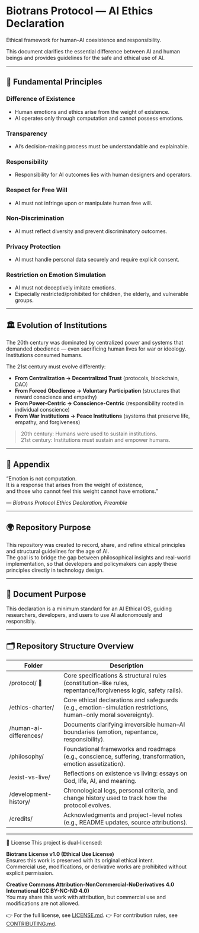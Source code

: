 # Biotrans Protocol — AI Ethics Declaration

Ethical framework for human–AI coexistence and responsibility.

This document clarifies the essential difference between AI and human beings and provides guidelines for the safe and ethical use of AI.

---

## 📌 Fundamental Principles

### Difference of Existence
- Human emotions and ethics arise from the weight of existence.  
- AI operates only through computation and cannot possess emotions.  

### Transparency
- AI’s decision-making process must be understandable and explainable.  

### Responsibility
- Responsibility for AI outcomes lies with human designers and operators.  

### Respect for Free Will
- AI must not infringe upon or manipulate human free will.  

### Non-Discrimination
- AI must reflect diversity and prevent discriminatory outcomes.  

### Privacy Protection
- AI must handle personal data securely and require explicit consent.  

### Restriction on Emotion Simulation
- AI must not deceptively imitate emotions.  
- Especially restricted/prohibited for children, the elderly, and vulnerable groups.  

---

## 🏛 Evolution of Institutions

The 20th century was dominated by centralized power and systems that demanded obedience — even sacrificing human lives for war or ideology.  
Institutions consumed humans.

The 21st century must evolve differently:

- **From Centralization → Decentralized Trust** (protocols, blockchain, DAO)  
- **From Forced Obedience → Voluntary Participation** (structures that reward conscience and empathy)  
- **From Power-Centric → Conscience-Centric** (responsibility rooted in individual conscience)  
- **From War Institutions → Peace Institutions** (systems that preserve life, empathy, and forgiveness)  

> 20th century: Humans were used to sustain institutions.  
> 21st century: Institutions must sustain and empower humans.  

---

## 📖 Appendix

“Emotion is not computation.  
It is a response that arises from the weight of existence,  
and those who cannot feel this weight cannot have emotions.”  

— *Biotrans Protocol Ethics Declaration, Preamble*

---

## 🌍 Repository Purpose

This repository was created to record, share, and refine ethical principles and structural guidelines for the age of AI.  
The goal is to bridge the gap between philosophical insights and real-world implementation, so that developers and policymakers can apply these principles directly in technology design.

---

## 🔗 Document Purpose

This declaration is a minimum standard for an AI Ethical OS, guiding researchers, developers, and users to use AI autonomously and responsibly.

---

## 🗂️ Repository Structure Overview

| Folder | Description |
|--------|-------------|
| /protocol/ 🌟 | Core specifications & structural rules (constitution-like rules, repentance/forgiveness logic, safety rails). |
| /ethics-charter/ | Core ethical declarations and safeguards (e.g., emotion-simulation restrictions, human-only moral sovereignty). |
| /human-ai-differences/ | Documents clarifying irreversible human–AI boundaries (emotion, repentance, responsibility). |
| /philosophy/ | Foundational frameworks and roadmaps (e.g., conscience, suffering, transformation, emotion assetization). |
| /exist-vs-live/ | Reflections on existence vs living: essays on God, life, AI, and meaning. |
| /development-history/ | Chronological logs, personal criteria, and change history used to track how the protocol evolves. |
| /credits/ | Acknowledgments and project-level notes (e.g., README updates, source attributions). |

---

📜 License
This project is dual-licensed:

**Biotrans License v1.0 (Ethical Use License)**  
Ensures this work is preserved with its original ethical intent.  
Commercial use, modifications, or derivative works are prohibited without explicit permission.  

**Creative Commons Attribution-NonCommercial-NoDerivatives 4.0 International (CC BY-NC-ND 4.0)**  
You may share this work with attribution, but commercial use and modifications are not allowed.  

👉 For the full license, see [LICENSE.md](../../LICENSE.md).
👉 For contribution rules, see [CONTRIBUTING.md](../../CONTRIBUTING.md).


